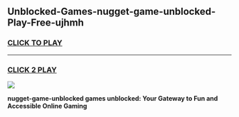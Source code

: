 
## Unblocked-Games-nugget-game-unblocked-Play-Free-ujhmh
<h3>
<a href="https://premium76.site?title=nugget-game-unblocked&ref=17A">CLICK TO PLAY</a></h3>
<hr>

<h3>
<a href="https://premium76.site?title=nugget-game-unblocked&ref=17A">CLICK 2 PLAY</a>
  
</h3>

<a href="https://premium76.site?title=nugget-game-unblocked&ref=17A"><img src="https://clearcache.store/games.png"></a>


**nugget-game-unblocked games unblocked: Your Gateway to Fun and Accessible Online Gaming**
